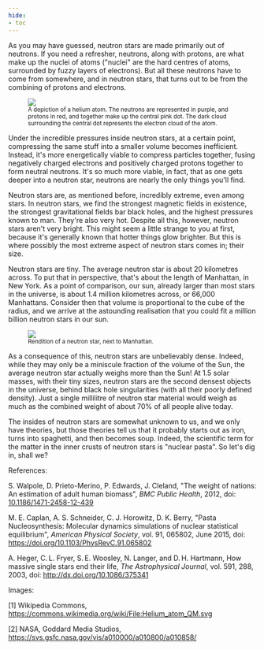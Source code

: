 ```yaml
---
hide:
- toc
---
```


As you may have guessed, neutron stars are made primarily out of neutrons. If you need a refresher, neutrons, along with protons, are what make up the nuclei of atoms ("nuclei" are the hard centres of atoms, surrounded by fuzzy layers of electrons). But all these neutrons have to come from somewhere, and in neutron stars, that turns out to be from the combining of protons and electrons.

<figure>
    <img src="https://upload.wikimedia.org/wikipedia/commons/thumb/2/23/Helium_atom_QM.svg/598px-Helium_atom_QM.svg.png?20201020092751"/>
    <figcaption align = "left">
    <small>A depiction of a helium atom. The neutrons are represented in purple, and protons in red, and together make up the central pink dot. The dark cloud surrounding the central dot represents the electron cloud of the atom.</small>
    </figcaption>
</figure>

Under the incredible pressures inside neutron stars, at a certain point, compressing the same stuff into a smaller volume becomes inefficient. Instead, it's more energetically viable to compress particles together, fusing negatively charged electrons and positively charged protons together to form neutral neutrons. It's so much more viable, in fact, that as one gets deeper into a neutron star, neutrons are nearly the only things you'll find.

Neutron stars are, as mentioned before, incredibly extreme, even among stars. In neutron stars, we find the strongest magnetic fields in existence, the strongest gravitational fields bar black holes, and the highest pressures known to man. They're also very hot. Despite all this, however, neutron stars aren't very bright. This might seem a little strange to you at first, because it's generally known that hotter things glow brighter. But this is where possibly the most extreme aspect of neutron stars comes in; their size.

Neutron stars are tiny. The average neutron star is about 20 kilometres across. To put that in perspective, that's about the length of Manhattan, in New York. As a point of comparison, our sun, already larger than most stars in the universe, is about 1.4 million kilometres across, or 66,000 Manhattans. Consider then that volume is proportional to the cube of the radius, and we arrive at the astounding realisation that you could fit a million billion neutron stars in our sun.

<figure>
    <image src="https://svs.gsfc.nasa.gov/vis/a010000/a010800/a010858/Neutron_Star_Manhattan_Update.jpg"/>
    <figcaption align = "left">
    <small>Rendition of a neutron star, next to Manhattan.</small>
    </figcaption>
</figure>

As a consequence of this, neutron stars are unbelievably dense. Indeed, while they may only be a miniscule fraction of the volume of the Sun, the average neutron star actually weighs more than the Sun! At 1.5 solar masses, with their tiny sizes, neutron stars are the second densest objects in the universe, behind black hole singularities (with all their poorly defined density). Just a single millilitre of neutron star material would weigh as much as the combined weight of about 70% of all people alive today.

The insides of neutron stars are somewhat unknown to us, and we only have theories, but those theories tell us that it probably starts out as iron, turns into spaghetti, and then becomes soup. Indeed, the scientific term for the matter in the inner crusts of neutron stars is "nuclear pasta". So let's dig in, shall we?

References:

S. Walpole, D. Prieto-Merino, P. Edwards, J. Cleland, "The weight of nations: An estimation of adult human biomass", _BMC Public Health_, 2012, doi: [10.1186/1471-2458-12-439](http://dx.doi.org/10.1186/1471-2458-12-439)

M. E. Caplan, A. S. Schneider, C. J. Horowitz, D. K. Berry, "Pasta Nucleosynthesis: Molecular dynamics simulations of nuclear statistical equilibrium", _American Physical Society_, vol. 91,  065802, June 2015, doi: https://doi.org/10.1103/PhysRevC.91.065802

A. Heger, C. L. Fryer, S. E. Woosley, N. Langer, and D. H. Hartmann, How massive single stars end their life, _The Astrophysical Journal_, vol. 591, 288, 2003, doi: http://dx.doi.org/10.1086/375341


Images:

[1] Wikipedia Commons, https://commons.wikimedia.org/wiki/File:Helium_atom_QM.svg

[2] NASA, Goddard Media Studios, https://svs.gsfc.nasa.gov/vis/a010000/a010800/a010858/